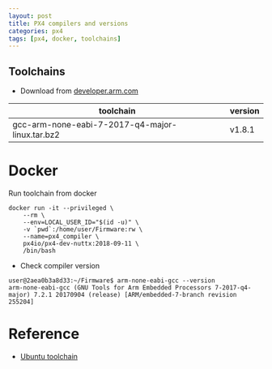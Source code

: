 ```yaml
---
layout: post
title: PX4 compilers and versions
categories: px4
tags: [px4, docker, toolchains]
---
```


## Toolchains
- Download from [developer.arm.com](https://developer.arm.com/open-source/gnu-toolchain/gnu-rm/downloads)

|  toolchain   |  version   |
| --- | --- |
|  gcc-arm-none-eabi-7-2017-q4-major-linux.tar.bz2   |  v1.8.1   |


# Docker
Run toolchain from docker
```
docker run -it --privileged \
    --rm \
    --env=LOCAL_USER_ID="$(id -u)" \
    -v `pwd`:/home/user/Firmware:rw \
    --name=px4_compiler \
    px4io/px4-dev-nuttx:2018-09-11 \
    /bin/bash
```
- Check compiler version
```
user@2aea0b3a8d33:~/Firmware$ arm-none-eabi-gcc --version
arm-none-eabi-gcc (GNU Tools for Arm Embedded Processors 7-2017-q4-major) 7.2.1 20170904 (release) [ARM/embedded-7-branch revision 255204]
```
# Reference
- [Ubuntu toolchain](https://dev.px4.io/en/setup/dev_env_linux_ubuntu.html#nuttx-based-hardware)